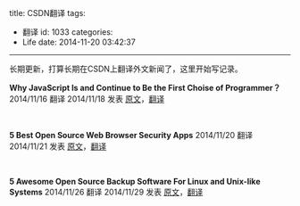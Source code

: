 title: CSDN翻译
tags:
  - 翻译
id: 1033
categories:
  - Life
date: 2014-11-20 03:42:37
---

长期更新，打算长期在CSDN上翻译外文新闻了，这里开始写记录。

**Why JavaScript Is and Continue to Be the First Choise of Programmer？**
2014/11/16 翻译
2014/11/18 发表
[原文](http://www.dzone.com/articles/why-javascript-and-will)，[翻译](http://code.csdn.net/news/2822698)

&nbsp;

**5 Best Open Source Web Browser Security Apps**
2014/11/20 翻译
2014/11/21 发表
[原文](http://www.smallbusinesscomputing.com/biztools/5-best-open-source-web-browser-security-apps.html)，[翻译](http://code.csdn.net/news/2822757)

&nbsp;

**5 Awesome Open Source Backup Software For Linux and Unix-like Systems**
2014/11/26 翻译
2014/11/29 发表
[原文](http://www.cyberciti.biz/open-source/awesome-backup-software-for-linux-unix-osx-windows-systems/)，[翻译](http://code.csdn.net/news/2822844)

&nbsp;

&nbsp;